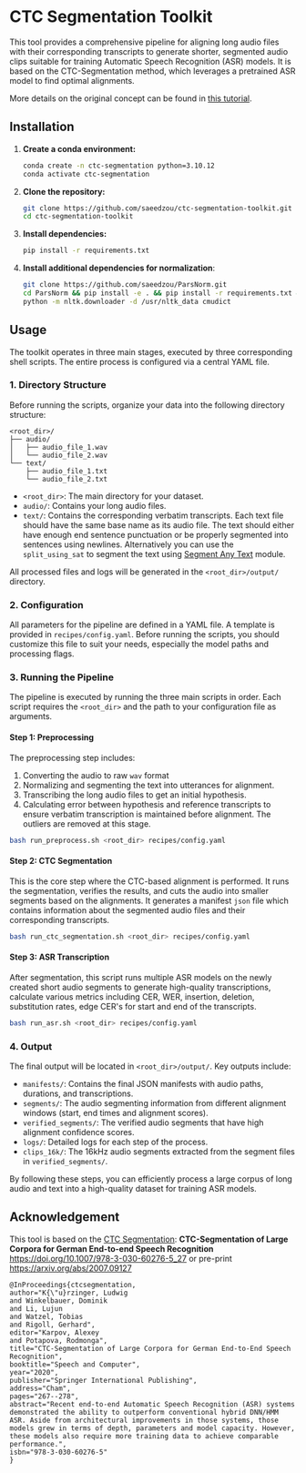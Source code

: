 # CTC Segmentation Toolkit

This tool provides a comprehensive pipeline for aligning long audio files with their corresponding transcripts to generate shorter, segmented audio clips suitable for training Automatic Speech Recognition (ASR) models. It is based on the CTC-Segmentation method, which leverages a pretrained ASR model to find optimal alignments.

More details on the original concept can be found in [this tutorial](https://github.com/NVIDIA/NeMo/blob/main/tutorials/tools/CTC_Segmentation_Tutorial.ipynb).

## Installation

1. **Create a conda environment:**

   ```bash
   conda create -n ctc-segmentation python=3.10.12
   conda activate ctc-segmentation
   ```

2.  **Clone the repository:**

    ```bash
    git clone https://github.com/saeedzou/ctc-segmentation-toolkit.git
    cd ctc-segmentation-toolkit
    ```

3.  **Install dependencies:**

    ```bash
    pip install -r requirements.txt
    ```

4. **Install additional dependencies for normalization**:

    ```bash
    git clone https://github.com/saeedzou/ParsNorm.git
    cd ParsNorm && pip install -e . && pip install -r requirements.txt && cd ..
    python -m nltk.downloader -d /usr/nltk_data cmudict
    ```

## Usage

The toolkit operates in three main stages, executed by three corresponding shell scripts. The entire process is configured via a central YAML file.

### 1. Directory Structure

Before running the scripts, organize your data into the following directory structure:

```
<root_dir>/
├── audio/
│   ├── audio_file_1.wav
│   └── audio_file_2.wav
└── text/
    ├── audio_file_1.txt
    └── audio_file_2.txt
```

-   `<root_dir>`: The main directory for your dataset.
-   `audio/`: Contains your long audio files.
-   `text/`: Contains the corresponding verbatim transcripts. Each text file should have the same base name as its audio file.
The text should either have enough end sentence punctuation or be properly segmented into sentences using newlines. Alternatively you can use the `split_using_sat` to segment the text using [Segment Any Text](https://arxiv.org/abs/2406.16678) module.

All processed files and logs will be generated in the `<root_dir>/output/` directory.

### 2. Configuration

All parameters for the pipeline are defined in a YAML file. A template is provided in `recipes/config.yaml`. Before running the scripts, you should customize this file to suit your needs, especially the model paths and processing flags.

### 3. Running the Pipeline

The pipeline is executed by running the three main scripts in order. Each script requires the `<root_dir>` and the path to your configuration file as arguments.

#### **Step 1: Preprocessing**

The preprocessing step includes:

1. Converting the audio to raw `wav` format
2. Normalizing and segmenting the text into utterances for alignment.
3. Transcribing the long audio files to get an initial hypothesis.
4. Calculating error between hypothesis and reference transcripts to ensure verbatim transcription is maintained before alignment. The outliers are removed at this stage.

```bash
bash run_preprocess.sh <root_dir> recipes/config.yaml
```

#### **Step 2: CTC Segmentation**

This is the core step where the CTC-based alignment is performed. It runs the segmentation, verifies the results, and cuts the audio into smaller segments based on the alignments. It generates a manifest `json` file which contains information about the segmented audio files and their corresponding transcripts.

```bash
bash run_ctc_segmentation.sh <root_dir> recipes/config.yaml
```

#### **Step 3: ASR Transcription**

After segmentation, this script runs multiple ASR models on the newly created short audio segments to generate high-quality transcriptions, calculate various metrics including CER, WER, insertion, deletion, substitution rates, edge CER's for start and end of the transcripts.

```bash
bash run_asr.sh <root_dir> recipes/config.yaml
```

### 4. Output

The final output will be located in `<root_dir>/output/`. Key outputs include:

- `manifests/`: Contains the final JSON manifests with audio paths, durations, and transcriptions.
- `segments/`: The audio segmenting information from different alignment windows (start, end times and alignment scores).
- `verified_segments/`: The verified audio segments that have high alignment confidence scores.
- `logs/`: Detailed logs for each step of the process.
- `clips_16k/`: The 16kHz audio segments extracted from the segment files in `verified_segments/`.

By following these steps, you can efficiently process a large corpus of long audio and text into a high-quality dataset for training ASR models.

## Acknowledgement

This tool is based on the [CTC Segmentation](https://github.com/lumaku/ctc-segmentation):
**CTC-Segmentation of Large Corpora for German End-to-end Speech Recognition**
https://doi.org/10.1007/978-3-030-60276-5_27 or pre-print https://arxiv.org/abs/2007.09127

```
@InProceedings{ctcsegmentation,
author="K{\"u}rzinger, Ludwig
and Winkelbauer, Dominik
and Li, Lujun
and Watzel, Tobias
and Rigoll, Gerhard",
editor="Karpov, Alexey
and Potapova, Rodmonga",
title="CTC-Segmentation of Large Corpora for German End-to-End Speech Recognition",
booktitle="Speech and Computer",
year="2020",
publisher="Springer International Publishing",
address="Cham",
pages="267--278",
abstract="Recent end-to-end Automatic Speech Recognition (ASR) systems demonstrated the ability to outperform conventional hybrid DNN/HMM ASR. Aside from architectural improvements in those systems, those models grew in terms of depth, parameters and model capacity. However, these models also require more training data to achieve comparable performance.",
isbn="978-3-030-60276-5"
}
```
